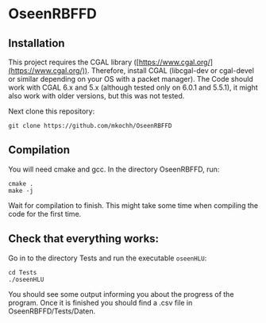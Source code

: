 # OseenRBFFD
## Installation
This project requires the CGAL library ([https://www.cgal.org/](https://www.cgal.org/)). 
Therefore, install CGAL (libcgal-dev or cgal-devel or similar depending on your OS with a packet manager).
The Code should work with CGAL 6.x and 5.x (although tested only on 6.0.1 and 5.5.1), 
it might also work with older versions, but this was not tested.

Next clone this repository:
```
git clone https://github.com/mkochh/OseenRBFFD
```

## Compilation
You will need cmake and gcc.
In the directory OseenRBFFD, run:
```
cmake .
make -j
```

Wait for compilation to finish. This might take some time when compiling the code for the first time.

## Check that everything works:
Go in to the directory Tests and run the executable `oseenHLU`:
```
cd Tests
./oseenHLU
```
You should see some output informing you about the progress of the program.
Once it is finished you should find a .csv file in OseenRBFFD/Tests/Daten.
